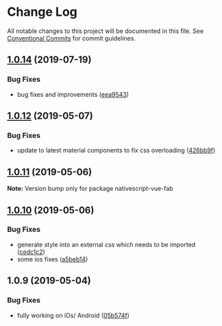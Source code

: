 # Change Log

All notable changes to this project will be documented in this file.
See [Conventional Commits](https://conventionalcommits.org) for commit guidelines.

## [1.0.14](https://github.com/Akylas/nativescript-vue-fab/compare/v1.0.12...v1.0.14) (2019-07-19)


### Bug Fixes

* bug fixes and improvements ([eea9543](https://github.com/Akylas/nativescript-vue-fab/commit/eea9543))





## [1.0.12](https://github.com/Akylas/nativescript-vue-fab/compare/v1.0.11...v1.0.12) (2019-05-07)


### Bug Fixes

* update to latest material components to fix css overloading ([426bb9f](https://github.com/Akylas/nativescript-vue-fab/commit/426bb9f))





## [1.0.11](https://github.com/Akylas/nativescript-vue-fab/compare/v1.0.10...v1.0.11) (2019-05-06)

**Note:** Version bump only for package nativescript-vue-fab





## [1.0.10](https://github.com/Akylas/nativescript-vue-fab/compare/v1.0.9...v1.0.10) (2019-05-06)


### Bug Fixes

* generate style into an external css which needs to be imported ([cedc1c2](https://github.com/Akylas/nativescript-vue-fab/commit/cedc1c2))
* some ios fixes ([a5beb14](https://github.com/Akylas/nativescript-vue-fab/commit/a5beb14))





## 1.0.9 (2019-05-04)


### Bug Fixes

* fully working on iOs/ Android ([05b574f](https://github.com/Akylas/nativescript-vue-fab/commit/05b574f))
